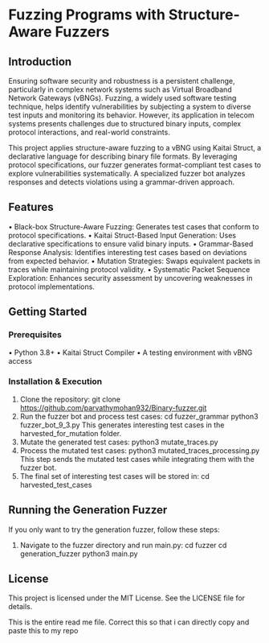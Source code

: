 # Fuzzing Programs with Structure-Aware Fuzzers

## Introduction
Ensuring software security and robustness is a persistent challenge, particularly in complex network systems such as Virtual Broadband Network Gateways (vBNGs). Fuzzing, a widely used software testing technique, helps identify vulnerabilities by subjecting a system to diverse test inputs and monitoring its behavior. However, its application in telecom systems presents challenges due to structured binary inputs, complex protocol interactions, and real-world constraints.

This project applies structure-aware fuzzing to a vBNG using Kaitai Struct, a declarative language for describing binary file formats. By leveraging protocol specifications, our fuzzer generates format-compliant test cases to explore vulnerabilities systematically. A specialized fuzzer bot analyzes responses and detects violations using a grammar-driven approach.

## Features
• Black-box Structure-Aware Fuzzing: Generates test cases that conform to protocol specifications.
• Kaitai Struct-Based Input Generation: Uses declarative specifications to ensure valid binary inputs.
• Grammar-Based Response Analysis: Identifies interesting test cases based on deviations from expected behavior.
• Mutation Strategies: Swaps equivalent packets in traces while maintaining protocol validity.
• Systematic Packet Sequence Exploration: Enhances security assessment by uncovering weaknesses in protocol implementations.

## Getting Started

### Prerequisites
• Python 3.8+
• Kaitai Struct Compiler
• A testing environment with vBNG access

### Installation & Execution
1. Clone the repository: git clone https://github.com/parvathymohan932/Binary-fuzzer.git
2. Run the fuzzer bot and process test cases:
     cd fuzzer_grammar
     python3 fuzzer_bot_9_3.py
   This generates interesting test cases in the harvested_for_mutation folder.
3. Mutate the generated test cases:
     python3 mutate_traces.py
4. Process the mutated test cases:
     python3 mutated_traces_processing.py
   This step sends the mutated test cases while integrating them with the fuzzer bot.
5. The final set of interesting test cases will be stored in:
     cd harvested_test_cases

## Running the Generation Fuzzer
If you only want to try the generation fuzzer, follow these steps:
1. Navigate to the fuzzer directory and run main.py:
     cd fuzzer
     cd generation_fuzzer
     python3 main.py

## License
This project is licensed under the MIT License. See the LICENSE file for details.

This is the entire read me file. Correct this so that i can directly copy and paste this to my repo
